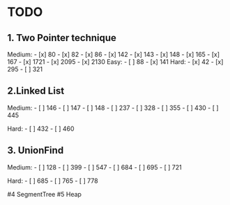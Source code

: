 # TODO

## 1. Two Pointer technique

Medium:
    - [x] 80
    - [x] 82
    - [x] 86
    - [x] 142
    - [x] 143
    - [x] 148
    - [x] 165
    - [x] 167
    - [x] 1721
    - [x] 2095
    - [x] 2130
Easy:
    - [ ] 88
    - [x] 141
Hard:
    - [x] 42
    - [x] 295
    - [ ] 321

## 2.Linked List

Medium:
    - [ ] 146
    - [ ] 147
    - [ ] 148
    - [ ] 237
    - [ ] 328
    - [ ] 355
    - [ ] 430
    - [ ] 445

Hard:
    - [ ] 432
    - [ ] 460

## 3. UnionFind

Medium:
    - [ ] 128
    - [ ] 399
    - [ ] 547
    - [ ] 684
    - [ ] 695
    - [ ] 721

Hard: 
    - [ ] 685
    - [ ] 765
    - [ ] 778

#4 SegmentTree
#5 Heap